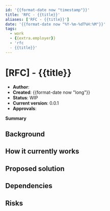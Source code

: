 ```yaml
---
id: '{{format-date now "timestamp"}}'
title: 'RFC - {{title}}'
aliases: ['RFC - {{title}}']
date: '{{format-date now "%Y-%m-%dT%H:%M"}}'
tags:
  - work
  - {{extra.employer}}
  - 'rfc
  - {{title}}'
---
```


# [RFC] - {{title}}

- **Author**:
- **Created**: {{format-date now "long"}}
- **Status**: WIP
- **Current version**: 0.0.1
- **Approvals**:

**Summary**

## Background

## How it currently works

## Proposed solution

## Dependencies

## Risks
